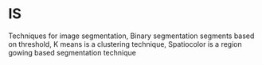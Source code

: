 # IS
Techniques for image segmentation,
Binary segmentation segments based on threshold,
K means is a clustering technique,
Spatiocolor is a region gowing based segmentation technique
